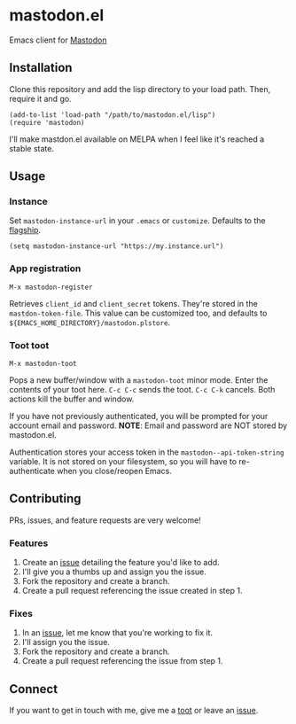 # mastodon.el
Emacs client for [Mastodon](https://mastodon.social)

## Installation

Clone this repository and add the lisp directory to your load path. Then, require it and go.

```elisp
(add-to-list 'load-path "/path/to/mastodon.el/lisp")
(require 'mastodon)
```

I'll make mastdon.el available on MELPA when I feel like it's reached a stable state.

## Usage

### Instance

Set `mastodon-instance-url` in your `.emacs` or `customize`. Defaults to the [flagship](https://mastodon.social).

```elisp
(setq mastodon-instance-url "https://my.instance.url")
```
### App registration

`M-x mastodon-register`

Retrieves `client_id` and `client_secret` tokens. They're stored in the `mastdon-token-file`.
This value can be customized too, and defaults to `${EMACS_HOME_DIRECTORY}/mastodon.plstore`.

### Toot toot

`M-x mastodon-toot`

Pops a new buffer/window with a `mastodon-toot` minor mode. Enter the contents of your toot here. `C-c C-c` sends the toot. 
`C-c C-k` cancels. Both actions kill the buffer and window.

If you have not previously authenticated, you will be prompted for your account email and password. **NOTE**: Email and 
password are NOT stored by mastodon.el. 

Authentication stores your access token in the `mastodon--api-token-string` variable. It is not stored on your filesystem, so 
you will have to re-authenticate when you close/reopen Emacs.

## Contributing 

PRs, issues, and feature requests are very welcome! 

### Features

1. Create an [issue](https://github.com/jdenen/mastodon.el/issues) detailing the feature you'd like to add.
2. I'll give you a thumbs up and assign you the issue.
3. Fork the repository and create a branch.
4. Create a pull request referencing the issue created in step 1.

### Fixes

1. In an [issue](https://github.com/jdenen/mastodon.el/issues), let me know that you're working to fix it.
2. I'll assign you the issue.
3. Fork the repository and create a branch.
4. Create a pull request referencing the issue from step 1.

## Connect

If you want to get in touch with me, give me a [toot](https://mastodon.social/@johnson) or leave an [issue](https://github.com/jdenen/mastodon.el/issues).
